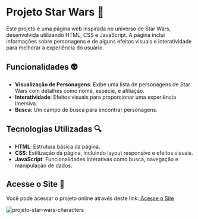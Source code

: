 # Projeto Star Wars 🌌

Este projeto é uma página web inspirada no universo de Star Wars, desenvolvida utilizando HTML, CSS e JavaScript. A página inclui informações sobre personagens e de alguns efeitos visuais e interatividade para melhorar a experiência do usuário.

## Funcionalidades 👽

- **Visualização de Personagens**: Exibe uma lista de personagens de Star Wars com detalhes como nome, espécie, e afiliação.
- **Interatividade**: Efeitos visuais para proporcionar uma experiência imersiva.
- **Busca**: Um campo de busca para encontrar personagens.

## Tecnologias Utilizadas 🔍

- **HTML**: Estrutura básica da página.
- **CSS**: Estilização da página, incluindo layout responsivo e efeitos visuais.
- **JavaScript**: Funcionalidades interativas como busca, navegação e manipulação de dados.
 
## Acesse o Site 🚀

Você pode acessar o projeto online através deste link:[ Acesse o Site ](https://star-wars-characters-2024.netlify.app/) 

![projeto-star-wars-characters](https://github.com/user-attachments/assets/c75a50e4-94fd-49a4-a282-7ef4e0ee6160)





